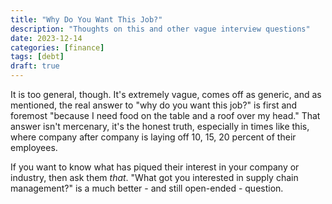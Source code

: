 ```yaml
---
title: "Why Do You Want This Job?"
description: "Thoughts on this and other vague interview questions"
date: 2023-12-14
categories: [finance]
tags: [debt]
draft: true
---
```


It is too general, though. It's extremely vague, comes off as generic, and as mentioned, the real answer to "why do you want this job?" is first and foremost "because I need food on the table and a roof over my head." That answer isn't mercenary, it's the honest truth, especially in times like this, where company after company is laying off 10, 15, 20 percent of their employees.



If you want to know what has piqued their interest in your company or industry, then ask them *that*. "What got you interested in supply chain management?" is a much better - and still open-ended - question.
